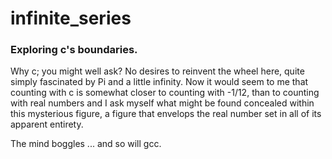 # infinite_series

### Exploring c's boundaries.

Why c; you might well ask? No desires to reinvent the wheel here, quite simply
fascinated by Pi and a little infinity. Now it would seem to me that counting
with c is somewhat closer to counting with -1/12, than to counting with real
numbers and I ask myself what might be found concealed within this mysterious
figure, a figure that envelops the real number set in all of its apparent
entirety.

The mind boggles ... and so will gcc.

